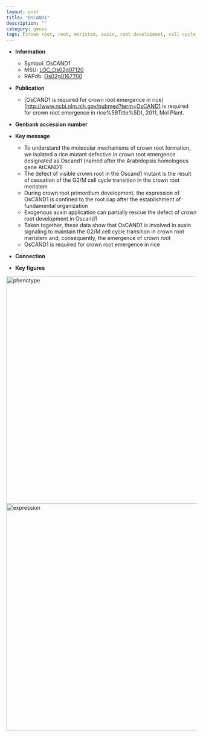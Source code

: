 ```yaml
---
layout: post
title: "OsCAND1"
description: ""
category: genes
tags: [crown root, root, meristem, auxin, root development, cell cycle, crown]
---
```


* **Information**  
    + Symbol: OsCAND1  
    + MSU: [LOC_Os02g07120](http://rice.plantbiology.msu.edu/cgi-bin/ORF_infopage.cgi?orf=LOC_Os02g07120)  
    + RAPdb: [Os02g0167700](http://rapdb.dna.affrc.go.jp/viewer/gbrowse_details/irgsp1?name=Os02g0167700)  

* **Publication**  
    + [OsCAND1 is required for crown root emergence in rice](http://www.ncbi.nlm.nih.gov/pubmed?term=OsCAND1 is required for crown root emergence in rice%5BTitle%5D), 2011, Mol Plant.

* **Genbank accession number**  

* **Key message**  
    + To understand the molecular mechanisms of crown root formation, we isolated a rice mutant defective in crown root emergence designated as Oscand1 (named after the Arabidopsis homologous gene AtCAND1)
    + The defect of visible crown root in the Oscand1 mutant is the result of cessation of the G2/M cell cycle transition in the crown root meristem
    + During crown root primordium development, the expression of OsCAND1 is confined to the root cap after the establishment of fundamental organization
    + Exogenous auxin application can partially rescue the defect of crown root development in Oscand1
    + Taken together, these data show that OsCAND1 is involved in auxin signaling to maintain the G2/M cell cycle transition in crown root meristem and, consequently, the emergence of crown root
    + OsCAND1 is required for crown root emergence in rice

* **Connection**  

* **Key figures**  
<img src="http://funRiceGenes.github.io/images/OsCAND1.pheno.png" alt="phenotype"  style="width: 600px;"/>

<img src="http://funRiceGenes.github.io/images/OsCAND1.exp.png" alt="expression"  style="width: 600px;"/>


